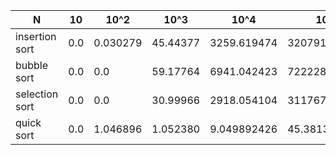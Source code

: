 | N              | 10  | 10^2     | 10^3     | 10^4        | 10^5          |
|----------------|-----|----------|----------|-------------|---------------|
| insertion sort | 0.0 | 0.030279 | 45.44377 | 3259.619474 | 320791.458130 |
| bubble sort    | 0.0 | 0.0      | 59.17764 | 6941.042423 | 722228.030205 |
| selection sort | 0.0 | 0.0      | 30.99966 | 2918.054104 | 311767.573834 |
| quick sort     | 0.0 | 1.046896 | 1.052380 | 9.049892426 | 45.3813076019 |  